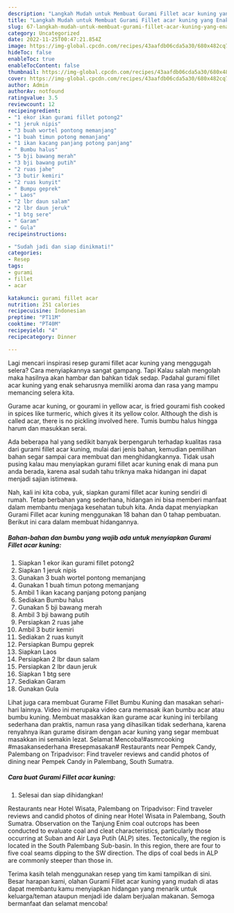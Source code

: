 ```yaml
---
description: "Langkah Mudah untuk Membuat Gurami Fillet acar kuning yang Enak Banget"
title: "Langkah Mudah untuk Membuat Gurami Fillet acar kuning yang Enak Banget"
slug: 67-langkah-mudah-untuk-membuat-gurami-fillet-acar-kuning-yang-enak-banget
category: Uncategorized
date: 2022-11-25T00:47:21.854Z
image: https://img-global.cpcdn.com/recipes/43aafdb06cda5a30/680x482cq70/gurami-fillet-acar-kuning-foto-resep-utama.jpg
hideToc: false
enableToc: true
enableTocContent: false
thumbnail: https://img-global.cpcdn.com/recipes/43aafdb06cda5a30/680x482cq70/gurami-fillet-acar-kuning-foto-resep-utama.jpg
cover: https://img-global.cpcdn.com/recipes/43aafdb06cda5a30/680x482cq70/gurami-fillet-acar-kuning-foto-resep-utama.jpg
author: Admin
authorAv: notfound
ratingvalue: 3.5
reviewcount: 12
recipeingredient:
- "1 ekor ikan gurami fillet potong2"
- "1 jeruk nipis"
- "3 buah wortel pontong memanjang"
- "1 buah timun potong memanjang"
- "1 ikan kacang panjang potong panjang"
- " Bumbu halus"
- "5 bji bawang merah"
- "3 bji bawang putih"
- "2 ruas jahe"
- "3 butir kemiri"
- "2 ruas kunyit"
- " Bumpu geprek"
- " Laos"
- "2 lbr daun salam"
- "2 lbr daun jeruk"
- "1 btg sere"
- " Garam"
- " Gula"
recipeinstructions:

- "Sudah jadi dan siap dinikmati!"
categories:
- Resep
tags:
- gurami
- fillet
- acar

katakunci: gurami fillet acar 
nutrition: 251 calories
recipecuisine: Indonesian
preptime: "PT11M"
cooktime: "PT40M"
recipeyield: "4"
recipecategory: Dinner

---
```



Lagi mencari inspirasi resep gurami fillet acar kuning yang menggugah selera? Cara menyiapkannya sangat gampang. Tapi Kalau salah mengolah maka hasilnya akan hambar dan bahkan tidak sedap. Padahal gurami fillet acar kuning yang enak seharusnya memiliki aroma dan rasa yang mampu memancing selera kita.


Gurame acar kuning, or gourami in yellow acar, is fried gourami fish cooked in spices like turmeric, which gives it its yellow color. Although the dish is called acar, there is no pickling involved here. Tumis bumbu halus hingga harum dan masukkan serai.

Ada beberapa hal yang sedikit banyak berpengaruh terhadap kualitas rasa dari gurami fillet acar kuning, mulai dari jenis bahan, kemudian pemilihan bahan segar sampai cara membuat dan menghidangkannya. Tidak usah pusing kalau mau menyiapkan gurami fillet acar kuning enak di mana pun anda berada, karena asal sudah tahu triknya maka hidangan ini dapat menjadi sajian istimewa.


Nah, kali ini kita coba, yuk, siapkan gurami fillet acar kuning sendiri di rumah. Tetap berbahan yang sederhana, hidangan ini bisa memberi manfaat dalam membantu menjaga kesehatan tubuh kita. Anda dapat menyiapkan Gurami Fillet acar kuning menggunakan 18 bahan dan 0 tahap pembuatan. Berikut ini cara dalam membuat hidangannya.

<!--inarticleads1-->

##### Bahan-bahan dan bumbu yang wajib ada untuk menyiapkan Gurami Fillet acar kuning:

1. Siapkan 1 ekor ikan gurami fillet potong2
1. Siapkan 1 jeruk nipis
1. Gunakan 3 buah wortel pontong memanjang
1. Gunakan 1 buah timun potong memanjang
1. Ambil 1 ikan kacang panjang potong panjang
1. Sediakan  Bumbu halus
1. Gunakan 5 bji bawang merah
1. Ambil 3 bji bawang putih
1. Persiapkan 2 ruas jahe
1. Ambil 3 butir kemiri
1. Sediakan 2 ruas kunyit
1. Persiapkan  Bumpu geprek
1. Siapkan  Laos
1. Persiapkan 2 lbr daun salam
1. Persiapkan 2 lbr daun jeruk
1. Siapkan 1 btg sere
1. Sediakan  Garam
1. Gunakan  Gula


Lihat juga cara membuat Gurame Fillet Bumbu Kuning dan masakan sehari-hari lainnya. Video ini merupaka video cara memasak ikan bumbu acar atau bumbu kuning. Membuat masakkan ikan gurame acar kuning ini terbilang sederhana dan praktis, namun rasa yang dihasilkan tidak sederhana, karena renyahnya ikan gurame disiram dengan acar kuning yang segar membuat masakkan ini semakin lezat. Selamat Mencoba!#asmrcooking #masakansederhana #resepmasakan# Restaurants near Pempek Candy, Palembang on Tripadvisor: Find traveler reviews and candid photos of dining near Pempek Candy in Palembang, South Sumatra. 

<!--inarticleads2-->

##### Cara buat Gurami Fillet acar kuning:


1. Selesai dan siap dihidangkan!

Restaurants near Hotel Wisata, Palembang on Tripadvisor: Find traveler reviews and candid photos of dining near Hotel Wisata in Palembang, South Sumatra. Observation on the Tanjung Enim coal outcrops has been conducted to evaluate coal and cleat characteristics, particularly those occurring at Suban and Air Laya Putih (ALP) sites. Tectonically, the region is located in the South Palembang Sub-basin. In this region, there are four to five coal seams dipping to the SW direction. The dips of coal beds in ALP are commonly steeper than those in. 

Terima kasih telah menggunakan resep yang tim kami tampilkan di sini. Besar harapan kami, olahan Gurami Fillet acar kuning yang mudah di atas dapat membantu kamu menyiapkan hidangan yang menarik untuk keluarga/teman ataupun menjadi ide dalam berjualan makanan. Semoga bermanfaat dan selamat mencoba!

